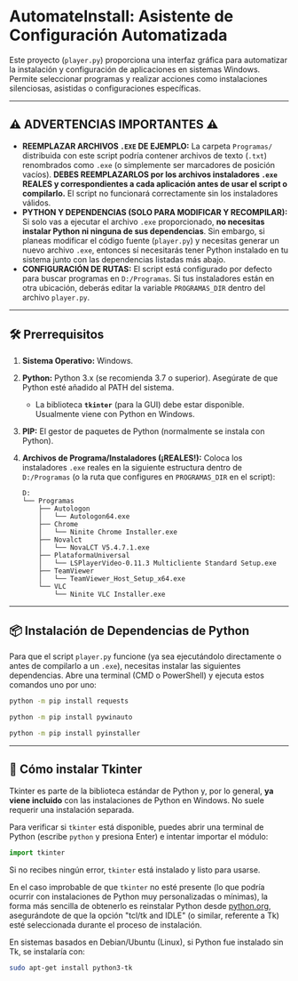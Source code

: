 # AutomateInstall: Asistente de Configuración Automatizada

Este proyecto (`player.py`) proporciona una interfaz gráfica para automatizar la instalación y configuración de aplicaciones en sistemas Windows. Permite seleccionar programas y realizar acciones como instalaciones silenciosas, asistidas o configuraciones específicas.

---
## ⚠️ ADVERTENCIAS IMPORTANTES ⚠️

*   **REEMPLAZAR ARCHIVOS `.EXE` DE EJEMPLO:** La carpeta `Programas/` distribuida con este script podría contener archivos de texto (`.txt`) renombrados como `.exe` (o simplemente ser marcadores de posición vacíos). **DEBES REEMPLAZARLOS por los archivos instaladores `.exe` REALES y correspondientes a cada aplicación antes de usar el script o compilarlo.** El script no funcionará correctamente sin los instaladores válidos.
*   **PYTHON Y DEPENDENCIAS (SOLO PARA MODIFICAR Y RECOMPILAR):** Si solo vas a ejecutar el archivo `.exe` proporcionado, **no necesitas instalar Python ni ninguna de sus dependencias**. Sin embargo, si planeas modificar el código fuente (`player.py`) y necesitas generar un nuevo archivo `.exe`, entonces sí necesitarás tener Python instalado en tu sistema junto con las dependencias listadas más abajo.
*   **CONFIGURACIÓN DE RUTAS:** El script está configurado por defecto para buscar programas en `D:/Programas`. Si tus instaladores están en otra ubicación, deberás editar la variable `PROGRAMAS_DIR` dentro del archivo `player.py`.

---
## 🛠️ Prerrequisitos

1.  **Sistema Operativo:** Windows.
2.  **Python:** Python 3.x (se recomienda 3.7 o superior). Asegúrate de que Python esté añadido al PATH del sistema.
    *   La biblioteca **`tkinter`** (para la GUI) debe estar disponible. Usualmente viene con Python en Windows.
3.  **PIP:** El gestor de paquetes de Python (normalmente se instala con Python).
4.  **Archivos de Programa/Instaladores (¡REALES!):**
    Coloca los instaladores `.exe` reales en la siguiente estructura dentro de `D:/Programas` (o la ruta que configures en `PROGRAMAS_DIR` en el script):

    ```
    D:
    └── Programas
        ├── Autologon
        │   └── Autologon64.exe
        ├── Chrome
        │   └── Ninite Chrome Installer.exe
        ├── Novalct
        │   └── NovaLCT V5.4.7.1.exe
        ├── PlataformaUniversal
        │   └── LSPlayerVideo-0.11.3 Multicliente Standard Setup.exe
        ├── TeamViewer
        │   └── TeamViewer_Host_Setup_x64.exe
        └── VLC
            └── Ninite VLC Installer.exe
    ```

---
## 📦 Instalación de Dependencias de Python

Para que el script `player.py` funcione (ya sea ejecutándolo directamente o antes de compilarlo a un `.exe`), necesitas instalar las siguientes dependencias. Abre una terminal (CMD o PowerShell) y ejecuta estos comandos uno por uno:

```bash
python -m pip install requests
```
```bash
python -m pip install pywinauto
```
```bash
python -m pip install pyinstaller
```
---
## 🐍 Cómo instalar Tkinter

Tkinter es parte de la biblioteca estándar de Python y, por lo general, **ya viene incluido** con las instalaciones de Python en Windows. No suele requerir una instalación separada.

Para verificar si `tkinter` está disponible, puedes abrir una terminal de Python (escribe `python` y presiona Enter) e intentar importar el módulo:
```python
import tkinter
```
Si no recibes ningún error, `tkinter` está instalado y listo para usarse.

En el caso improbable de que `tkinter` no esté presente (lo que podría ocurrir con instalaciones de Python muy personalizadas o mínimas), la forma más sencilla de obtenerlo es reinstalar Python desde [python.org](https://www.python.org/downloads/windows/), asegurándote de que la opción "tcl/tk and IDLE" (o similar, referente a Tk) esté seleccionada durante el proceso de instalación.

En sistemas basados en Debian/Ubuntu (Linux), si Python fue instalado sin Tk, se instalaría con:
```bash
sudo apt-get install python3-tk
